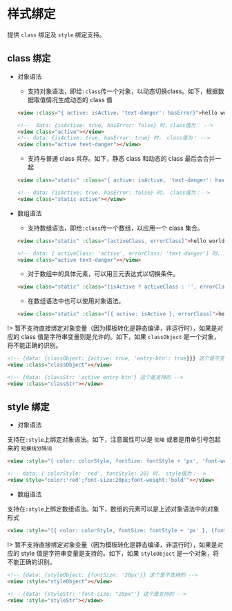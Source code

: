 # 样式绑定
提供 `class` 绑定及 `style` 绑定支持。

## class 绑定

* 对象语法

    * 支持对象语法，即给`:class`传一个对象，以动态切换class。如下，根据数据取值情况生成动态的 class 值
    ```html
    <view :class="{ active: isActive，'text-danger': hasError}">hello world</view>

    <!--  data: {isActive: true, hasError: false} 时，class值为： -->
    <view class="active"></view>
    <!-- data: {isActive: true, hasError: true} 时， class值为： -->
    <view class="active text-danger"></view>
    ```

    * 支持与普通 class 共存。如下，静态 class 和动态的 class 最后会合并一起
    ```html
    <view class="static" :class="{ active: isActive, 'text-danger': hasError }">hello world</view>

    <!-- data: {isActive: true, hasError: false} 时， class值为：-->
    <view class="static active"></view>
    ```

* 数组语法

    * 支持数组语法，即给`:class`传一个数组，以应用一个 class 集合。
    ```html
    <view class="static" :class="[activeClass, errorClass]">hello world</view>

    <!-- data: { activeClass: 'active', errorClass: 'text-danger'} 时， class值为：-->
    <view class="active text-danger"></view>
    ```

    * 对于数组中的具体元素，可以用三元表达式以切换条件。
    ```html
    <view class="static" :class="[isActive ? activeClass : '', errorClass]">hello world</view>
    ```

    * 在数组语法中也可以使用对象语法。
    ```html
    <view class="static" :class="[{ active: isActive }, errorClass]">hello world</view>
    ```

!> 暂不支持直接绑定对象变量（因为模板转化是静态编译，非运行时），如果是对应的 class 值是字符串变量则是允许的。如下，如果 `classObject` 是一个对象，将不能正确的识别。

```html
<!-- {data: {classObject: {active: true, 'entry-btn': true}}} 这个是不支持的 -->
<view :class="classObject"></view>

<!-- {data: {classStr: 'active entry-btn'} 这个是支持的 -->
<view :class="classStr"></view>
```

## style 绑定

* 对象语法

支持在`:style`上绑定对象语法。如下，注意属性可以是 `驼峰` 或者是用单引号包起来的 `短横线分隔词`
```html
<view :style="{ color: colorStyle, fontSize: fontStyle + 'px', 'font-weight':'bold' }">对象语法</view>

<!-- data: { colorStyle: 'red', fontStyle: 20} 时， style值为：-->
<view style="color:'red';font-size:20px;font-weight:'bold'"></view>
```

* 数组语法

支持在`:style`上绑定数组语法。如下，数组的元素可以是上述对象语法中的对象形式
```html
<view :style="[{ color: colorStyle, fontSize: fontStyle + 'px' }, {fontWeight:'bold'}]">数组语法</view>
```

!> 暂不支持直接绑定对象变量（因为模板转化是静态编译，非运行时），如果是对应的 style 值是字符串变量是支持的。如下，如果 `styleObject` 是一个对象，将不能正确的识别。

```html
<!-- {data: {styleObject: {fontSize: '20px'}} 这个是不支持的 -->
<view :style="styleObject"></view>

<!-- {data: {styleStr: 'font-size: "20px"'} 这个是支持的 -->
<view :style="styleStr"></view>
```
